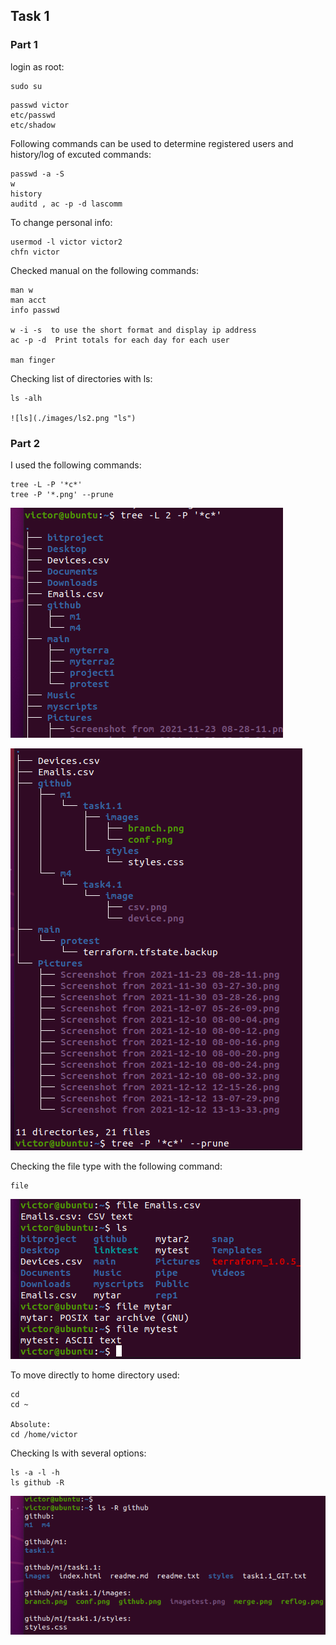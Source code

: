 ## Task 1

### Part 1

login as root:
```
sudo su
```
```
passwd victor
etc/passwd
etc/shadow
```
Following commands can be used to determine registered
users and history/log of excuted commands:
```
passwd -a -S
w
history
auditd , ac -p -d lascomm
```

To change personal info:
```
usermod -l victor victor2
chfn victor
```
Checked manual on the following commands:
```
man w
man acct
info passwd 

w -i -s  to use the short format and display ip address
ac -p -d  Print totals for each day for each user

man finger
```
Checking list of directories with ls:
```
ls -alh

![ls](./images/ls2.png "ls")
```
### Part 2

I used the following commands:
```
tree -L -P '*c*'
tree -P '*.png' --prune
```
![tree](./images/c.png "tree")

![tree](./images/tree.png "tree")

Checking the file type with the following command:

```
file
```

![file](./images/type.png "file")

To move directly to home directory used:
```
cd
cd ~

Absolute:
cd /home/victor
```
Checking ls with several options:
```
ls -a -l -h
ls github -R
```
![lsr](./images/lsr.png "lsr")




